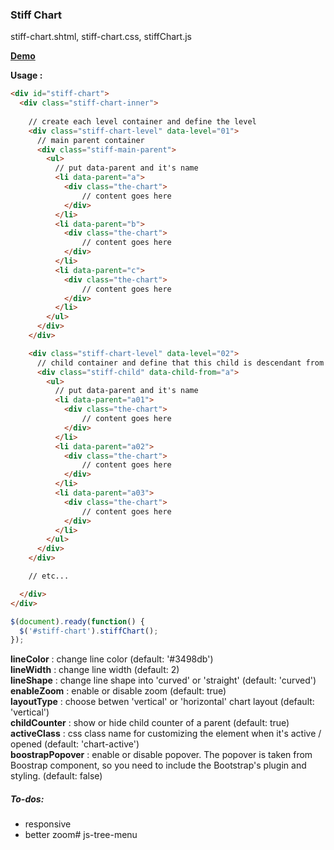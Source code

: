 ### Stiff Chart
stiff-chart.shtml, stiff-chart.css, stiffChart.js   

[**Demo**](https://freestyler-rmg.github.io/)

**Usage :**  
```html
<div id="stiff-chart">
  <div class="stiff-chart-inner">
      
    // create each level container and define the level
    <div class="stiff-chart-level" data-level="01">
      // main parent container
      <div class="stiff-main-parent">
        <ul>
          // put data-parent and it's name
          <li data-parent="a">
            <div class="the-chart">
                // content goes here
            </div>
          </li>
          <li data-parent="b">
            <div class="the-chart">
                // content goes here
            </div>
          </li>
          <li data-parent="c">
            <div class="the-chart">
                // content goes here
            </div>
          </li>
        </ul>
      </div>
    </div>

    <div class="stiff-chart-level" data-level="02">
      // child container and define that this child is descendant from who
      <div class="stiff-child" data-child-from="a">
        <ul>
          // put data-parent and it's name
          <li data-parent="a01">
            <div class="the-chart">
                // content goes here
            </div>
          </li>
          <li data-parent="a02">
            <div class="the-chart">
                // content goes here
            </div>
          </li>
          <li data-parent="a03">
            <div class="the-chart">
                // content goes here
            </div>
          </li>
        </ul>
      </div>
    </div>

    // etc...

  </div>
</div>
```
```javascript
$(document).ready(function() {
  $('#stiff-chart').stiffChart();
});
```
**lineColor** : change line color (default: '#3498db')  
**lineWidth** : change line width (default: 2)  
**lineShape** : change line shape into 'curved' or 'straight' (default: 'curved')  
**enableZoom** : enable or disable zoom (default: true)  
**layoutType** : choose betwen 'vertical' or 'horizontal' chart layout (default: 'vertical')  
**childCounter** : show or hide child counter of a parent (default: true)  
**activeClass** : css class name for customizing the element when it's active / opened (default: 'chart-active')  
**boostrapPopover** : enable or disable popover. The popover is taken from Boostrap component, so you need to include the Bootstrap's plugin and styling. (default: false)  

##### To-dos:
- responsive
- better zoom# js-tree-menu
